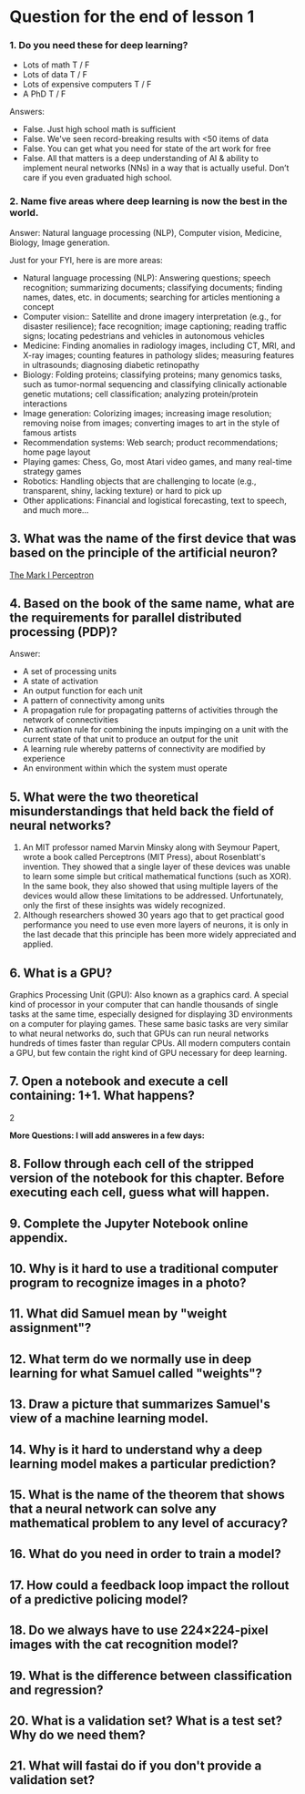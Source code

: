 # Question for the end of lesson 1

### 1. Do you need these for deep learning?

* Lots of math T / F
* Lots of data T / F
* Lots of expensive computers T / F
* A PhD T / F

Answers:

* False. Just high school math is sufficient
* False. We've seen record-breaking results with <50 items of data
* False. You can get what you need for state of the art work for free
* False. All that matters is a deep understanding of AI & ability to implement neural networks (NNs) in a way that is actually useful. Don’t care if you even graduated high school.

### 2. Name five areas where deep learning is now the best in the world.

Answer: Natural language processing (NLP), Computer vision, Medicine, Biology, Image generation.

Just for your FYI, here is are more areas:

* Natural language processing (NLP): Answering questions; speech recognition; summarizing documents; classifying documents; finding names, dates, etc. in documents; searching for articles mentioning a concept
* Computer vision:: Satellite and drone imagery interpretation (e.g., for disaster resilience); face recognition; image captioning; reading traffic signs; locating pedestrians and vehicles in autonomous vehicles
* Medicine: Finding anomalies in radiology images, including CT, MRI, and X-ray images; counting features in pathology slides; measuring features in ultrasounds; diagnosing diabetic retinopathy
* Biology: Folding proteins; classifying proteins; many genomics tasks, such as tumor-normal sequencing and classifying clinically actionable genetic mutations; cell classification; analyzing protein/protein interactions
* Image generation: Colorizing images; increasing image resolution; removing noise from images; converting images to art in the style of famous artists
* Recommendation systems: Web search; product recommendations; home page layout
* Playing games: Chess, Go, most Atari video games, and many real-time strategy games
* Robotics: Handling objects that are challenging to locate (e.g., transparent, shiny, lacking texture) or hard to pick up
* Other applications: Financial and logistical forecasting, text to speech, and much more...

## 3. What was the name of the first device that was based on the principle of the artificial neuron?
[The Mark I Perceptron](https://en.wikipedia.org/wiki/Perceptron)


## 4. Based on the book of the same name, what are the requirements for parallel distributed processing (PDP)?

Answer:

* A set of processing units
* A state of activation
* An output function for each unit
* A pattern of connectivity among units
* A propagation rule for propagating patterns of activities through the network of connectivities
* An activation rule for combining the inputs impinging on a unit with the current state of that unit to produce an output for the unit
* A learning rule whereby patterns of connectivity are modified by experience
* An environment within which the system must operate


## 5. What were the two theoretical misunderstandings that held back the field of neural networks?
1. An MIT professor named Marvin Minsky along with Seymour Papert, wrote a book called Perceptrons (MIT Press), about Rosenblatt's invention. They showed that a single layer of these devices was unable to learn some simple but critical mathematical functions (such as XOR). In the same book, they also showed that using multiple layers of the devices would allow these limitations to be addressed. Unfortunately, only the first of these insights was widely recognized.
2. Although researchers showed 30 years ago that to get practical good performance you need to use even more layers of neurons, it is only in the last decade that this principle has been more widely appreciated and applied.

## 6. What is a GPU?
Graphics Processing Unit (GPU): Also known as a graphics card. A special kind of processor in your computer that can handle thousands of single tasks at the same time, especially designed for displaying 3D environments on a computer for playing games. These same basic tasks are very similar to what neural networks do, such that GPUs can run neural networks hundreds of times faster than regular CPUs. All modern computers contain a GPU, but few contain the right kind of GPU necessary for deep learning.


## 7. Open a notebook and execute a cell containing: 1+1. What happens?
2

**More Questions: I will add answeres in a few days:**

## 8. Follow through each cell of the stripped version of the notebook for this chapter. Before executing each cell, guess what will happen.
## 9. Complete the Jupyter Notebook online appendix.
## 10. Why is it hard to use a traditional computer program to recognize images in a photo?
## 11. What did Samuel mean by "weight assignment"?
## 12. What term do we normally use in deep learning for what Samuel called "weights"?
## 13. Draw a picture that summarizes Samuel's view of a machine learning model.
## 14. Why is it hard to understand why a deep learning model makes a particular prediction?
## 15. What is the name of the theorem that shows that a neural network can solve any mathematical problem to any level of accuracy?
## 16. What do you need in order to train a model?
## 17. How could a feedback loop impact the rollout of a predictive policing model?
## 18. Do we always have to use 224×224-pixel images with the cat recognition model?
## 19. What is the difference between classification and regression?
## 20. What is a validation set? What is a test set? Why do we need them?
## 21. What will fastai do if you don't provide a validation set?
